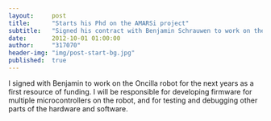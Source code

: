 ```yaml
---
layout:     post
title:      "Starts his Phd on the AMARSi project"
subtitle:   "Signed his contract with Benjamin Schrauwen to work on the Oncilla robot for the AMARSi project."
date:       2012-10-01 01:00:00
author:     "317070"
header-img: "img/post-start-bg.jpg"
published:  true
---
```


<p>I signed with Benjamin to work on the Oncilla robot for the next years as a first resource of funding. I will be responsible for developing firmware for multiple microcontrollers on the robot, and for testing and debugging other parts of the hardware and software.</p>
